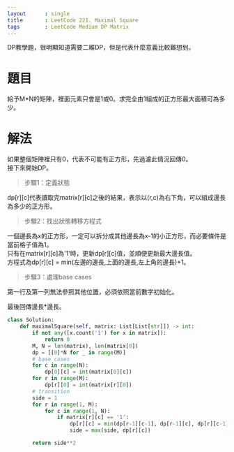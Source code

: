 ```yaml
---
layout      : single
title       : LeetCode 221. Maximal Square
tags 		: LeetCode Medium DP Matrix
---
```

DP教學題，很明顯知道需要二維DP，但是代表什麼意義比較難想到。

# 題目
給予M*N的矩陣，裡面元素只會是1或0。求完全由1組成的正方形最大面積可為多少。

# 解法
如果整個矩陣裡只有0，代表不可能有正方形，先過濾此情況回傳0。  
接下來開始DP。

>步驟1：定義狀態  

dp[r][c]代表讀取完matrix[r][c]之後的結果，表示以(r,c)為右下角，可以組成邊長為多少的正方形。

>步驟2：找出狀態轉移方程式  

一個邊長為x的正方形，一定可以拆分成其他邊長為x-1的小正方形，而必要條件是當前格子值為1。  
只有在matrix[r][c]為'1'時，更新dp[r][c]值，並順便更新最大邊長值。  
方程式為dp[r][c] = min(左邊的邊長,上面的邊長,左上角的邊長)+1。

>步驟3：處理base cases  

第一行及第一列無法參照其他位置，必須依照當前數字初始化。

最後回傳邊長*邊長。

```python
class Solution:
    def maximalSquare(self, matrix: List[List[str]]) -> int:
        if not any([x.count('1') for x in matrix]):
            return 0
        M, N = len(matrix), len(matrix[0])
        dp = [[0]*N for _ in range(M)]
        # base cases
        for c in range(N):
            dp[0][c] = int(matrix[0][c])
        for r in range(M):
            dp[r][0] = int(matrix[r][0])
        # transition
        side = 1
        for r in range(1, M):
            for c in range(1, N):
                if matrix[r][c] == '1':
                    dp[r][c] = min(dp[r-1][c-1], dp[r-1][c], dp[r][c-1])+1
                    side = max(side, dp[r][c])

        return side**2
```
